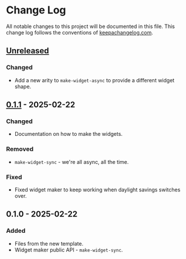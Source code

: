# Change Log
All notable changes to this project will be documented in this file. This change log follows the conventions of [keepachangelog.com](http://keepachangelog.com/).

## [Unreleased]
### Changed
- Add a new arity to `make-widget-async` to provide a different widget shape.

## [0.1.1] - 2025-02-22
### Changed
- Documentation on how to make the widgets.

### Removed
- `make-widget-sync` - we're all async, all the time.

### Fixed
- Fixed widget maker to keep working when daylight savings switches over.

## 0.1.0 - 2025-02-22
### Added
- Files from the new template.
- Widget maker public API - `make-widget-sync`.

[Unreleased]: https://sourcehost.site/your-name/ikke_interaktiv_spiller2_baseret_paa_minimax/compare/0.1.1...HEAD
[0.1.1]: https://sourcehost.site/your-name/ikke_interaktiv_spiller2_baseret_paa_minimax/compare/0.1.0...0.1.1
